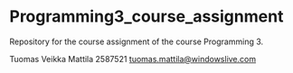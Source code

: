 # Programming3_course_assignment
Repository for the course assignment of the course Programming 3.

Tuomas Veikka Mattila 2587521 tuomas.mattila@windowslive.com